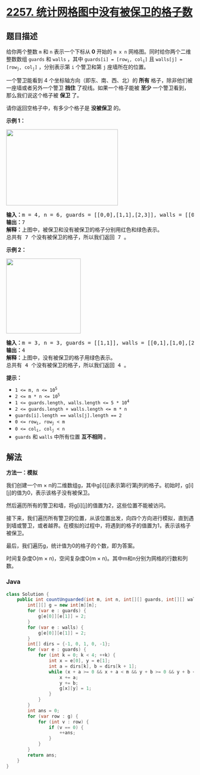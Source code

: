 # [2257. 统计网格图中没有被保卫的格子数](https://leetcode.cn/problems/count-unguarded-cells-in-the-grid)

## 题目描述

<p>给你两个整数&nbsp;<code>m</code>&nbsp;和&nbsp;<code>n</code>&nbsp;表示一个下标从<strong>&nbsp;0</strong>&nbsp;开始的&nbsp;<code>m x n</code>&nbsp;网格图。同时给你两个二维整数数组&nbsp;<code>guards</code> 和&nbsp;<code>walls</code>&nbsp;，其中&nbsp;<code>guards[i] = [row<sub>i</sub>, col<sub>i</sub>]</code>&nbsp;且&nbsp;<code>walls[j] = [row<sub>j</sub>, col<sub>j</sub>]</code>&nbsp;，分别表示第 <code>i</code>&nbsp;个警卫和第 <code>j</code>&nbsp;座墙所在的位置。</p>

<p>一个警卫能看到 4 个坐标轴方向（即东、南、西、北）的 <strong>所有</strong>&nbsp;格子，除非他们被一座墙或者另外一个警卫 <strong>挡住</strong>&nbsp;了视线。如果一个格子能被 <strong>至少</strong>&nbsp;一个警卫看到，那么我们说这个格子被 <strong>保卫</strong>&nbsp;了。</p>

<p>请你返回空格子中，有多少个格子是 <strong>没被保卫</strong>&nbsp;的。</p>

<p><strong>示例 1：</strong></p>

<p><img alt="" src="https://gcore.jsdelivr.net/gh/doocs/leetcode@main/solution/2200-2299/2257.Count%20Unguarded%20Cells%20in%20the%20Grid/images/example1drawio2.png" style="width: 300px; height: 204px;"></p>

<pre><b>输入：</b>m = 4, n = 6, guards = [[0,0],[1,1],[2,3]], walls = [[0,1],[2,2],[1,4]]
<b>输出：</b>7
<strong>解释：</strong>上图中，被保卫和没有被保卫的格子分别用红色和绿色表示。
总共有 7 个没有被保卫的格子，所以我们返回 7 。
</pre>

<p><strong>示例 2：</strong></p>

<p><img alt="" src="https://gcore.jsdelivr.net/gh/doocs/leetcode@main/solution/2200-2299/2257.Count%20Unguarded%20Cells%20in%20the%20Grid/images/example2drawio.png" style="width: 200px; height: 201px;"></p>

<pre><b>输入：</b>m = 3, n = 3, guards = [[1,1]], walls = [[0,1],[1,0],[2,1],[1,2]]
<b>输出：</b>4
<b>解释：</b>上图中，没有被保卫的格子用绿色表示。
总共有 4 个没有被保卫的格子，所以我们返回 4 。
</pre>

<p><strong>提示：</strong></p>

<ul>
	<li><code>1 &lt;= m, n &lt;= 10<sup>5</sup></code></li>
	<li><code>2 &lt;= m * n &lt;= 10<sup>5</sup></code></li>
	<li><code>1 &lt;= guards.length, walls.length &lt;= 5 * 10<sup>4</sup></code></li>
	<li><code>2 &lt;= guards.length + walls.length &lt;= m * n</code></li>
	<li><code>guards[i].length == walls[j].length == 2</code></li>
	<li><code>0 &lt;= row<sub>i</sub>, row<sub>j</sub> &lt; m</code></li>
	<li><code>0 &lt;= col<sub>i</sub>, col<sub>j</sub> &lt; n</code></li>
	<li><code>guards</code>&nbsp;和&nbsp;<code>walls</code>&nbsp;中所有位置 <strong>互不相同</strong>&nbsp;。</li>
</ul>

## 解法

**方法一：模拟**

我们创建一个m × n的二维数组g，其中g[i][j]表示第i行第j列的格子。初始时，g[i][j]的值为0，表示该格子没有被保卫。

然后遍历所有的警卫和墙，将g[i][j]的值置为2，这些位置不能被访问。

接下来，我们遍历所有警卫的位置，从该位置出发，向四个方向进行模拟，直到遇到墙或警卫，或者越界。在模拟的过程中，将遇到的格子的值置为1，表示该格子被保卫。

最后，我们遍历g，统计值为0的格子的个数，即为答案。

时间复杂度O(m × n)，空间复杂度O(m × n)。其中m和n分别为网格的行数和列数。

### **Java**

```java
class Solution {
    public int countUnguarded(int m, int n, int[][] guards, int[][] walls) {
        int[][] g = new int[m][n];
        for (var e : guards) {
            g[e[0]][e[1]] = 2;
        }
        for (var e : walls) {
            g[e[0]][e[1]] = 2;
        }
        int[] dirs = {-1, 0, 1, 0, -1};
        for (var e : guards) {
            for (int k = 0; k < 4; ++k) {
                int x = e[0], y = e[1];
                int a = dirs[k], b = dirs[k + 1];
                while (x + a >= 0 && x + a < m && y + b >= 0 && y + b < n && g[x + a][y + b] < 2) {
                    x += a;
                    y += b;
                    g[x][y] = 1;
                }
            }
        }
        int ans = 0;
        for (var row : g) {
            for (int v : row) {
                if (v == 0) {
                    ++ans;
                }
            }
        }
        return ans;
    }
}
```

